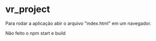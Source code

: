 # vr_project 

Para rodar a aplicação abir o arquivo "index.html" em um navegador. 

Não feito o npm start e build